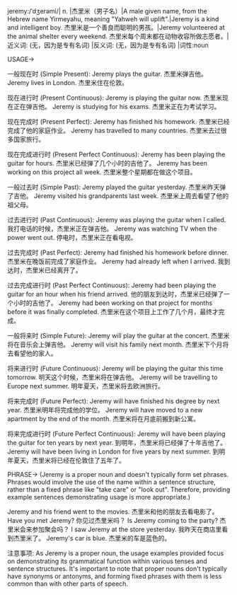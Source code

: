 jeremy:/ˈdʒerəmi/| n. |杰里米（男子名）|A male given name, from the Hebrew name Yirmeyahu, meaning "Yahweh will uplift".|Jeremy is a kind and intelligent boy. 杰里米是一个善良而聪明的男孩。|Jeremy volunteered at the animal shelter every weekend. 杰里米每个周末都在动物收容所做志愿者。|近义词: (无，因为是专有名词) |反义词: (无，因为是专有名词) |词性:noun


USAGE->

一般现在时 (Simple Present):
Jeremy plays the guitar. 杰里米弹吉他。
Jeremy lives in London. 杰里米住在伦敦。

现在进行时 (Present Continuous):
Jeremy is playing the guitar now. 杰里米现在正在弹吉他。
Jeremy is studying for his exams. 杰里米正在为考试学习。

现在完成时 (Present Perfect):
Jeremy has finished his homework. 杰里米已经完成了他的家庭作业。
Jeremy has travelled to many countries. 杰里米去过很多国家旅行。

现在完成进行时 (Present Perfect Continuous):
Jeremy has been playing the guitar for hours. 杰里米已经弹了几个小时的吉他了。
Jeremy has been working on this project all week. 杰里米整个星期都在做这个项目。

一般过去时 (Simple Past):
Jeremy played the guitar yesterday. 杰里米昨天弹了吉他。
Jeremy visited his grandparents last week. 杰里米上周去看望了他的祖父母。

过去进行时 (Past Continuous):
Jeremy was playing the guitar when I called. 我打电话的时候，杰里米正在弹吉他。
Jeremy was watching TV when the power went out. 停电时，杰里米正在看电视。

过去完成时 (Past Perfect):
Jeremy had finished his homework before dinner. 杰里米在晚饭前完成了家庭作业。
Jeremy had already left when I arrived. 我到达时，杰里米已经离开了。

过去完成进行时 (Past Perfect Continuous):
Jeremy had been playing the guitar for an hour when his friend arrived. 他的朋友到达时，杰里米已经弹了一个小时的吉他了。
Jeremy had been working on that project for months before it was finally completed.  杰里米在这个项目上工作了几个月，最终才完成。

一般将来时 (Simple Future):
Jeremy will play the guitar at the concert. 杰里米将在音乐会上弹吉他。
Jeremy will visit his family next month. 杰里米下个月将去看望他的家人。

将来进行时 (Future Continuous):
Jeremy will be playing the guitar this time tomorrow. 明天这个时候，杰里米将在弹吉他。
Jeremy will be travelling to Europe next summer. 明年夏天，杰里米将去欧洲旅行。

将来完成时 (Future Perfect):
Jeremy will have finished his degree by next year. 杰里米明年将完成他的学位。
Jeremy will have moved to a new apartment by the end of the month. 杰里米将在月底前搬到新公寓。

将来完成进行时 (Future Perfect Continuous):
Jeremy will have been playing the guitar for ten years by next year. 到明年，杰里米将已经弹了十年吉他了。
Jeremy will have been living in London for five years by next summer. 到明年夏天，杰里米将已经在伦敦住了五年了。



PHRASE->
(Jeremy is a proper noun and doesn't typically form set phrases.  Phrases would involve the use of the name within a sentence structure, rather than a fixed phrase like "take care" or "look out".  Therefore, providing example sentences demonstrating usage is more appropriate.)

Jeremy and his friend went to the movies. 杰里米和他的朋友去看电影了。
Have you met Jeremy? 你见过杰里米吗？
Is Jeremy coming to the party? 杰里米会来参加聚会吗？
I saw Jeremy at the store yesterday. 我昨天在商店里看到杰里米了。
Jeremy's car is blue. 杰里米的车是蓝色的。


注意事项:  As Jeremy is a proper noun, the usage examples provided focus on demonstrating its grammatical function within various tenses and sentence structures.  It's important to note that proper nouns don't typically have synonyms or antonyms, and forming fixed phrases with them is less common than with other parts of speech.
